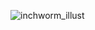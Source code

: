 ![inchworm_illust](https://github.com/SEOSUK/inch_worm/assets/99397827/18774c07-8662-40a9-a0e4-abbc2ccb38eb)
